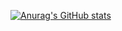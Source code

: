 [![Anurag's GitHub stats](https://github-readme-stats.vercel.app/api?username=yanni8)](https://github.com/yanni8)
